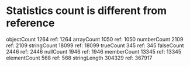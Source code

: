 # Statistics count is different from reference

objectCount        1264  ref:       1264
arrayCount         1050  ref:       1050
numberCount        2109  ref:       2109
stringCount       18099  ref:      18099
trueCount           345  ref:        345
falseCount         2446  ref:       2446
nullCount          1946  ref:       1946
memberCount       13345  ref:      13345
elementCount        568  ref:        568
stringLength     304329  ref:     367917

